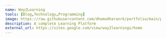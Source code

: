 ```yaml
---
name: Way2Learning
tools: [Blog,Technology,Programming]
image: https://raw.githubusercontent.com/dhamodharanrk/portfolio/main/post_data/project_blog.PNG
description: A complete Learning Platform
external_url: https://sites.google.com/view/way2learnings/home
---
```


